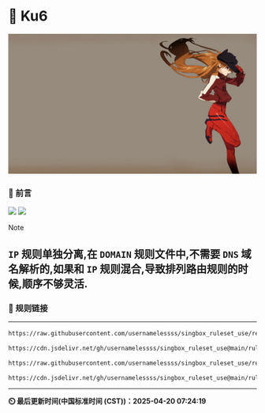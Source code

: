 
# 🧸 Ku6
![](https://raw.githubusercontent.com/usernamelessss/picture-bed/main/images/202504042256831.jpg)
### 📣 前言
![](https://shields.io/badge/-移除重复规则-ff69b4) ![](https://shields.io/badge/-IP&nbsp;规则单独存放不与&nbsp;DOMAIN&nbsp;等混合-green)
> [!NOTE]
**`IP` 规则单独分离,在 `DOMAIN` 规则文件中,不需要 `DNS` 域名解析的,如果和 `IP` 规则混合,导致排列路由规则的时候,顺序不够灵活.**
---

###  🔗 规则链接
---

```url
https://raw.githubusercontent.com/usernamelessss/singbox_ruleset_use/refs/heads/main/rule/Ku6/Ku6_No_IP.json
```

```url
https://cdn.jsdelivr.net/gh/usernamelessss/singbox_ruleset_use@main/rule/Ku6/Ku6_No_IP.json
```

```url
https://raw.githubusercontent.com/usernamelessss/singbox_ruleset_use/refs/heads/main/rule/Ku6/Ku6_No_IP.srs
```

```url
https://cdn.jsdelivr.net/gh/usernamelessss/singbox_ruleset_use@main/rule/Ku6/Ku6_No_IP.srs
```

---
**⏲️ 最后更新时间(中国标准时间 (CST))：2025-04-20 07:24:19**